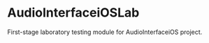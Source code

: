 AudioInterfaceiOSLab
====================

First-stage laboratory testing module for AudioInterfaceiOS project.